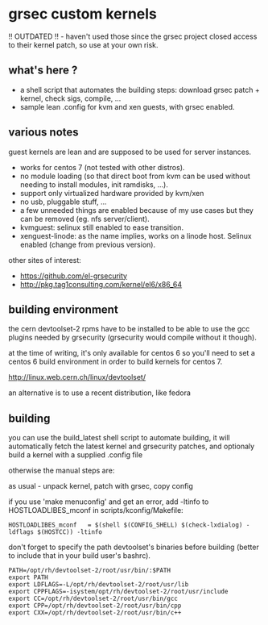 grsec custom kernels
====================

!! OUTDATED !! - haven't used those since the grsec project closed access to their kernel patch, so use at your own risk.

what's here ?
--------------

- a shell script that automates the building steps: download grsec patch + kernel, check sigs, compile, ...
- sample lean .config for kvm and xen guests, with grsec enabled.

various notes
-------------

guest kernels are lean and are supposed to be used for server instances.
- works for centos 7 (not tested with other distros).
- no module loading (so that direct boot from kvm can be used without needing to install modules, init ramdisks, ...).
- support only virtualized hardware provided by kvm/xen
- no usb, pluggable stuff, ...
- a few unneeded things are enabled because of my use cases but they can be removed (eg. nfs server/client).
- kvmguest: selinux still enabled to ease transition.
- xenguest-linode: as the name implies, works on a linode host. Selinux enabled (change from previous version).

other sites of interest:
- https://github.com/el-grsecurity
- http://pkg.tag1consulting.com/kernel/el6/x86_64 


building environment
--------------------

the cern devtoolset-2 rpms have to be installed to be able to use the gcc plugins needed by grsecurity (grsecurity would compile without it though).

at the time of writing, it's only available for centos 6 so you'll need to set a centos 6 build environment in order to build kernels for centos 7.

http://linux.web.cern.ch/linux/devtoolset/

an alternative is to use a recent distribution, like fedora


building
--------

you can use the build_latest shell script to automate building, it will automatically fetch the latest kernel and grsecurity patches, and optionaly build a kernel with a supplied .config file

otherwise the manual steps are:

as usual - unpack kernel, patch with grsec, copy config

if you use 'make menuconfig' and get an error, add -ltinfo to HOSTLOADLIBES_mconf in scripts/kconfig/Makefile:

	HOSTLOADLIBES_mconf   = $(shell $(CONFIG_SHELL) $(check-lxdialog) -ldflags $(HOSTCC)) -ltinfo

don't forget to specify the path devtoolset's binaries before building (better to include that in your build user's bashrc).

	PATH=/opt/rh/devtoolset-2/root/usr/bin/:$PATH
	export PATH
	export LDFLAGS=-L/opt/rh/devtoolset-2/root/usr/lib
	export CPPFLAGS=-isystem/opt/rh/devtoolset-2/root/usr/include
	export CC=/opt/rh/devtoolset-2/root/usr/bin/gcc
	export CPP=/opt/rh/devtoolset-2/root/usr/bin/cpp
	export CXX=/opt/rh/devtoolset-2/root/usr/bin/c++

